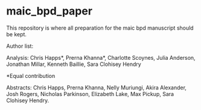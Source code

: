 # maic_bpd_paper

This repository is where all preparation for the maic bpd manuscript should be kept.




Author list: 

Analysis: Chris Happs*, Prerna Khanna*, Charlotte Scoynes, Julia Anderson, Jonathan Millar, Kenneth Baillie, Sara Clohisey Hendry

*Equal contribution

Abstracts: Chris Happs, Prerna Khanna, Nelly Muriungi, Akira Alexander, Josh Rogers, Nicholas Parkinson, Elizabeth Lake, Max Pickup, Sara Clohisey Hendry.
